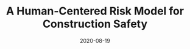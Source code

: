 ---
title: "A Human-Centered Risk Model for Construction Safety"
collection: publications
category: manuscripts
venue: 'IEEE Access'
paperurl: 'https://ieeexplore.ieee.org/document/9171291'
date: 2020-08-19
---